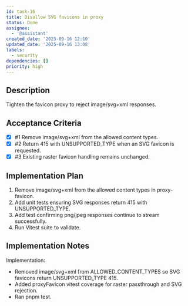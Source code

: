 ```yaml
---
id: task-16
title: Disallow SVG favicons in proxy
status: Done
assignee:
  - '@assistant'
created_date: '2025-09-16 12:10'
updated_date: '2025-09-16 13:08'
labels:
  - security
dependencies: []
priority: high
---
```


## Description

Tighten the favicon proxy to reject image/svg+xml responses.

## Acceptance Criteria
<!-- AC:BEGIN -->
- [x] #1 Remove image/svg+xml from the allowed content types.
- [x] #2 Return 415 with UNSUPPORTED_TYPE when an SVG favicon is requested.
- [x] #3 Existing raster favicon handling remains unchanged.
<!-- AC:END -->


## Implementation Plan

1. Remove image/svg+xml from the allowed content types in proxy-favicon.
2. Add unit tests ensuring SVG responses return 415 with UNSUPPORTED_TYPE.
3. Add test confirming png/jpeg responses continue to stream successfully.
4. Run Vitest suite to validate.


## Implementation Notes

Implementation:
- Removed image/svg+xml from ALLOWED_CONTENT_TYPES so SVG favicons return UNSUPPORTED_TYPE 415.
- Added proxyFavicon vitest coverage for raster passthrough and SVG rejection.
- Ran pnpm test.
